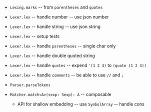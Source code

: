 - `Lexing.marks` -- from `parentheses` and `quotes`

- `Lexer.lex` -- handle number -- use json number
- `Lexer.lex` -- handle string -- use json string

- `Lexer.lex` -- setup tests

- `Lexer.lex` -- handle `parentheses` -- single char  only
- `Lexer.lex` -- handle double quoted string
- `Lexer.lex` -- handle `quotes` -- expend `'(1 2 3)` to `(quote (1 2 3))`
- `Lexer.lex` -- handle `comments` -- be able to use `//` and `;`

- `Parser.parseTokens`

- `Matcher.match<A>(sexp: Sexp): A` -- composable

  - API for shallow embedding -- use `SymbolArray` -- handle cons
